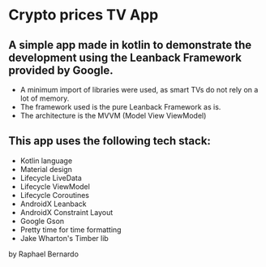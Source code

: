 # Crypto prices TV App

## A simple app made in kotlin to demonstrate the development using the Leanback Framework provided by Google.

* A minimum import of libraries were used, as smart TVs do not rely on a lot of memory.
* The framework used is the pure Leanback Framework as is.
* The architecture is the MVVM (Model View ViewModel)

## This app uses the following tech stack:
* Kotlin language
* Material design
* Lifecycle LiveData
* Lifecycle ViewModel
* Lifecycle Coroutines
* AndroidX Leanback
* AndroidX Constraint Layout
* Google Gson
* Pretty time for time formatting
* Jake Wharton's Timber lib


by Raphael Bernardo